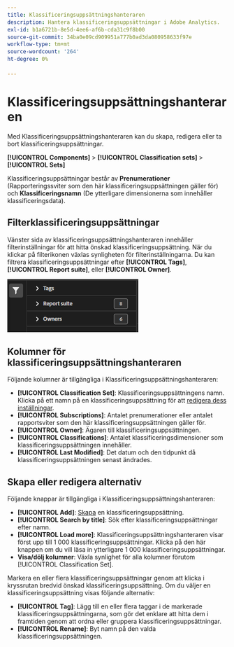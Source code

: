 ```yaml
---
title: Klassificeringsuppsättningshanteraren
description: Hantera klassificeringsuppsättningar i Adobe Analytics.
exl-id: b1a6721b-8e5d-4ee6-af6b-cda31c9f8b00
source-git-commit: 34ba0e09cd909951a777b0ad3da080958633f97e
workflow-type: tm+mt
source-wordcount: '264'
ht-degree: 0%

---
```


# Klassificeringsuppsättningshanteraren

Med Klassificeringsuppsättningshanteraren kan du skapa, redigera eller ta bort klassificeringsuppsättningar.

**[!UICONTROL Components]** > **[!UICONTROL Classification sets]** > **[!UICONTROL Sets]**

Klassificeringsuppsättningar består av **Prenumerationer** (Rapporteringssviter som den här klassificeringsuppsättningen gäller för) och **Klassificeringsnamn** (De ytterligare dimensionerna som innehåller klassificeringsdata).

## Filterklassificeringsuppsättningar

Vänster sida av klassificeringsuppsättningshanteraren innehåller filterinställningar för att hitta önskad klassificeringsuppsättning. När du klickar på filterikonen växlas synligheten för filterinställningarna. Du kan filtrera klassificeringsuppsättningar efter **[!UICONTROL Tags]**, **[!UICONTROL Report suite]**, eller **[!UICONTROL Owner]**.

![Filter för klassificeringsuppsättning](../assets/classification-set-filters.png)

## Kolumner för klassificeringsuppsättningshanteraren

Följande kolumner är tillgängliga i Klassificeringsuppsättningshanteraren:

* **[!UICONTROL Classification Set]**: Klassificeringsuppsättningens namn. Klicka på ett namn på en klassificeringsuppsättning för att [redigera dess inställningar](settings.md).
* **[!UICONTROL Subscriptions]**: Antalet prenumerationer eller antalet rapportsviter som den här klassificeringsuppsättningen gäller för.
* **[!UICONTROL Owner]**: Ägaren till klassificeringsuppsättningen.
* **[!UICONTROL Classifications]**: Antalet klassificeringsdimensioner som klassificeringsuppsättningen innehåller.
* **[!UICONTROL Last Modified]**: Det datum och den tidpunkt då klassificeringsuppsättningen senast ändrades.

## Skapa eller redigera alternativ

Följande knappar är tillgängliga i Klassificeringsuppsättningshanteraren:

* **[!UICONTROL Add]**: [Skapa](create.md) en klassificeringsuppsättning.
* **[!UICONTROL Search by title]**: Sök efter klassificeringsuppsättningar efter namn.
* **[!UICONTROL Load more]**: Klassificeringsuppsättningshanteraren visar först upp till 1 000 klassificeringsuppsättningar. Klicka på den här knappen om du vill läsa in ytterligare 1 000 klassificeringsuppsättningar.
* **Visa/dölj kolumner**: Växla synlighet för alla kolumner förutom [!UICONTROL Classification Set].

Markera en eller flera klassificeringsuppsättningar genom att klicka i kryssrutan bredvid önskad klassificeringsuppsättning. Om du väljer en klassificeringsuppsättning visas följande alternativ:

* **[!UICONTROL Tag]**: Lägg till en eller flera taggar i de markerade klassificeringsuppsättningarna, som gör det enklare att hitta dem i framtiden genom att ordna eller gruppera klassificeringsuppsättningar.
* **[!UICONTROL Rename]**: Byt namn på den valda klassificeringsuppsättningen.
